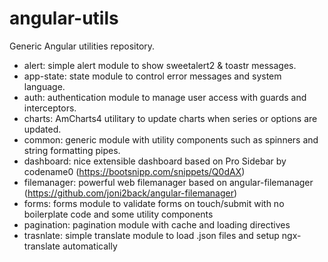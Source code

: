# angular-utils
Generic Angular utilities repository.

* alert: simple alert module to show sweetalert2 & toastr messages.
* app-state: state module to control error messages and system language.
* auth: authentication module to manage user access with guards and interceptors.
* charts: AmCharts4 utilitary to update charts when series or options are updated.
* common: generic module with utility components such as spinners and string formatting pipes.
* dashboard: nice extensible dashboard based on Pro Sidebar by codename0 (https://bootsnipp.com/snippets/Q0dAX)
* filemanager: powerful web filemanager based on angular-filemanager (https://github.com/joni2back/angular-filemanager)
* forms: forms module to validate forms on touch/submit with no boilerplate code and some utility components
* pagination: pagination module with cache and loading directives
* trasnlate: simple translate module to load .json files and setup ngx-translate automatically
